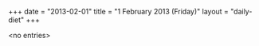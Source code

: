 +++
date = "2013-02-01"
title = "1 February 2013 (Friday)"
layout = "daily-diet"
+++

\<no entries\>